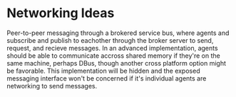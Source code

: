 # Networking Ideas
Peer-to-peer messaging through a brokered service bus, where agents and subscribe and publish to eachother through the broker server to send, request, and recieve messages.
In an advanced implementation, agents should be able to communicate accross shared memory if they're on the same machine, perhaps DBus, though another cross platform option might be favorable. 
This implementation will be hidden and the exposed messaging interface won't be concerned if it's individual agents are networking to send messages. 
